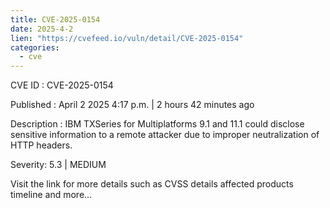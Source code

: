 ```yaml
---
title: CVE-2025-0154
date: 2025-4-2
lien: "https://cvefeed.io/vuln/detail/CVE-2025-0154"
categories:
  - cve
---
```


CVE ID : CVE-2025-0154

Published :  April 2
2025
4:17 p.m. | 2 hours
42 minutes ago

Description : IBM TXSeries for Multiplatforms 9.1 and 11.1 could disclose sensitive information to a remote attacker due to improper neutralization of HTTP headers.

Severity: 5.3 | MEDIUM

Visit the link for more details
such as CVSS details
affected products
timeline
and more...
